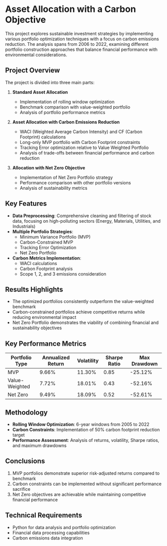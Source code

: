 # Asset Allocation with a Carbon Objective

This project explores sustainable investment strategies by implementing various portfolio optimization techniques with a focus on carbon emissions reduction. The analysis spans from 2006 to 2022, examining different portfolio construction approaches that balance financial performance with environmental considerations.

## Project Overview

The project is divided into three main parts:

1. **Standard Asset Allocation**
   - Implementation of rolling window optimization
   - Benchmark comparison with value-weighted portfolio
   - Analysis of portfolio performance metrics

2. **Asset Allocation with Carbon Emissions Reduction**
   - WACI (Weighted Average Carbon Intensity) and CF (Carbon Footprint) calculations
   - Long-only MVP portfolio with Carbon Footprint constraints
   - Tracking Error optimization relative to Value Weighted Portfolio
   - Analysis of trade-offs between financial performance and carbon reduction

3. **Allocation with Net Zero Objective**
   - Implementation of Net Zero Portfolio strategy
   - Performance comparison with other portfolio versions
   - Analysis of sustainability metrics

## Key Features

- **Data Preprocessing**: Comprehensive cleaning and filtering of stock data, focusing on high-polluting sectors (Energy, Materials, Utilities, and Industrials)
- **Multiple Portfolio Strategies**:
  - Minimum Variance Portfolio (MVP)
  - Carbon-Constrained MVP
  - Tracking Error Optimization
  - Net Zero Portfolio
- **Carbon Metrics Implementation**:
  - WACI calculations
  - Carbon Footprint analysis
  - Scope 1, 2, and 3 emissions consideration

## Results Highlights

- The optimized portfolios consistently outperform the value-weighted benchmark
- Carbon-constrained portfolios achieve competitive returns while reducing environmental impact
- Net Zero Portfolio demonstrates the viability of combining financial and sustainability objectives

## Key Performance Metrics

| Portfolio Type | Annualized Return | Volatility | Sharpe Ratio | Max Drawdown |
|----------------|------------------|------------|--------------|--------------|
| MVP            | 9.66%           | 11.30%     | 0.85         | -25.12%      |
| Value-Weighted | 7.72%           | 18.01%     | 0.43         | -52.16%      |
| Net Zero       | 9.49%           | 18.09%     | 0.52         | -52.61%      |

## Methodology

- **Rolling Window Optimization**: 6-year windows from 2005 to 2022
- **Carbon Constraints**: Implementation of 50% carbon footprint reduction target
- **Performance Assessment**: Analysis of returns, volatility, Sharpe ratios, and maximum drawdowns

## Conclusions

1. MVP portfolios demonstrate superior risk-adjusted returns compared to benchmark
2. Carbon constraints can be implemented without significant performance sacrifice
3. Net Zero objectives are achievable while maintaining competitive financial performance

## Technical Requirements

- Python for data analysis and portfolio optimization
- Financial data processing capabilities
- Carbon emissions data integration

